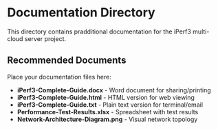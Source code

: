 # Documentation Directory

This directory contains pradditional documentation for the iPerf3 multi-cloud server project.

## Recommended Documents

Place your documentation files here:

- **iPerf3-Complete-Guide.docx** - Word document for sharing/printing
- **iPerf3-Complete-Guide.html** - HTML version for web viewing  
- **iPerf3-Complete-Guide.txt** - Plain text version for terminal/email
- **Performance-Test-Results.xlsx** - Spreadsheet with test results
- **Network-Architecture-Diagram.png** - Visual network topology


